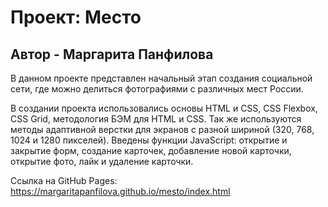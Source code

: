 # Проект: Место

## Автор - Маргарита Панфилова

В данном проекте представлен начальный этап создания социальной сети, где можно делиться фотографиями с различных мест России.

В создании проекта использовались основы HTML и CSS, CSS Flexbox, CSS Grid, методология БЭМ для HTML и CSS. Так же используются методы адаптивной верстки для экранов с разной шириной (320, 768, 1024 и 1280 пикселей). Введены функции JavaScript: открытие и закрытие форм, создание карточек, добавление новой карточки, открытие фото, лайк и удаление карточки.

Ссылка на GitHub Pages: https://margaritapanfilova.github.io/mesto/index.html
